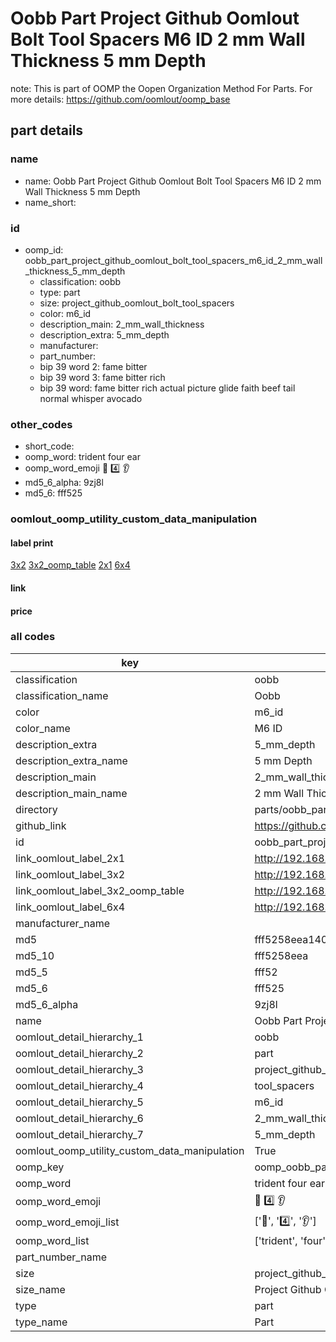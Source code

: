 # Oobb Part Project Github Oomlout Bolt Tool Spacers M6 ID 2 mm Wall Thickness 5 mm Depth  

note: This is part of OOMP the Oopen Organization Method For Parts. For more details: https://github.com/oomlout/oomp_base

##  part details
  







### name
* name: Oobb Part Project Github Oomlout Bolt Tool Spacers M6 ID 2 mm Wall Thickness 5 mm Depth
* name_short: 
### id
* oomp_id: oobb_part_project_github_oomlout_bolt_tool_spacers_m6_id_2_mm_wall_thickness_5_mm_depth
  * classification: oobb
  * type: part
  * size: project_github_oomlout_bolt_tool_spacers
  * color: m6_id
  * description_main: 2_mm_wall_thickness
  * description_extra: 5_mm_depth
  * manufacturer: 
  * part_number: 
  * bip 39 word 2: fame bitter
  * bip 39 word 3: fame bitter rich
  * bip 39 word: fame bitter rich actual picture glide faith beef tail normal whisper avocado

### other_codes
* short_code: 
* oomp_word: trident four ear
* oomp_word_emoji :trident: :four: :ear:
* md5_6_alpha: 9zj8l
* md5_6: fff525






### oomlout_oomp_utility_custom_data_manipulation
#### label print
[3x2](http://192.168.1.245:1112/?label=oomp%209zj8l)
[3x2_oomp_table](http://192.168.1.108:1112/?label=oomp%209zj8l)
[2x1](http://192.168.1.242:1112/?label=oomp%209zj8l)
[6x4](http://192.168.1.55:1112/?label=oomp%209zj8l)    

#### link

                              

#### price







### all codes 
| key | value |  
| --- | --- |  
| classification | oobb |  
| classification_name | Oobb |  
| color | m6_id |  
| color_name | M6 ID |  
| description_extra | 5_mm_depth |  
| description_extra_name | 5 mm Depth |  
| description_main | 2_mm_wall_thickness |  
| description_main_name | 2 mm Wall Thickness |  
| directory | parts/oobb_part_project_github_oomlout_bolt_tool_spacers_m6_id_2_mm_wall_thickness_5_mm_depth |  
| github_link | https://github.com/oomlout/oomlout_oomp_part_src/tree/main/parts/oobb_part_project_github_oomlout_bolt_tool_spacers_m6_id_2_mm_wall_thickness_5_mm_depth |  
| id | oobb_part_project_github_oomlout_bolt_tool_spacers_m6_id_2_mm_wall_thickness_5_mm_depth |  
| link_oomlout_label_2x1 | http://192.168.1.242:1112/?label=oomp%209zj8l |  
| link_oomlout_label_3x2 | http://192.168.1.245:1112/?label=oomp%209zj8l |  
| link_oomlout_label_3x2_oomp_table | http://192.168.1.108:1112/?label=oomp%209zj8l |  
| link_oomlout_label_6x4 | http://192.168.1.55:1112/?label=oomp%209zj8l |  
| manufacturer_name |  |  
| md5 | fff5258eea140a418c52202f7285b293 |  
| md5_10 | fff5258eea |  
| md5_5 | fff52 |  
| md5_6 | fff525 |  
| md5_6_alpha | 9zj8l |  
| name | Oobb Part Project Github Oomlout Bolt Tool Spacers M6 ID 2 mm Wall Thickness 5 mm Depth |  
| oomlout_detail_hierarchy_1 | oobb |  
| oomlout_detail_hierarchy_2 | part |  
| oomlout_detail_hierarchy_3 | project_github_bolt |  
| oomlout_detail_hierarchy_4 | tool_spacers |  
| oomlout_detail_hierarchy_5 | m6_id |  
| oomlout_detail_hierarchy_6 | 2_mm_wall_thickness |  
| oomlout_detail_hierarchy_7 | 5_mm_depth |  
| oomlout_oomp_utility_custom_data_manipulation | True |  
| oomp_key | oomp_oobb_part_project_github_oomlout_bolt_tool_spacers_m6_id_2_mm_wall_thickness_5_mm_depth |  
| oomp_word | trident four ear |  
| oomp_word_emoji | :trident: :four: :ear: |  
| oomp_word_emoji_list | [':trident:', ':four:', ':ear:'] |  
| oomp_word_list | ['trident', 'four', 'ear'] |  
| part_number_name |  |  
| size | project_github_oomlout_bolt_tool_spacers |  
| size_name | Project Github Oomlout Bolt Tool Spacers |  
| type | part |  
| type_name | Part |  
